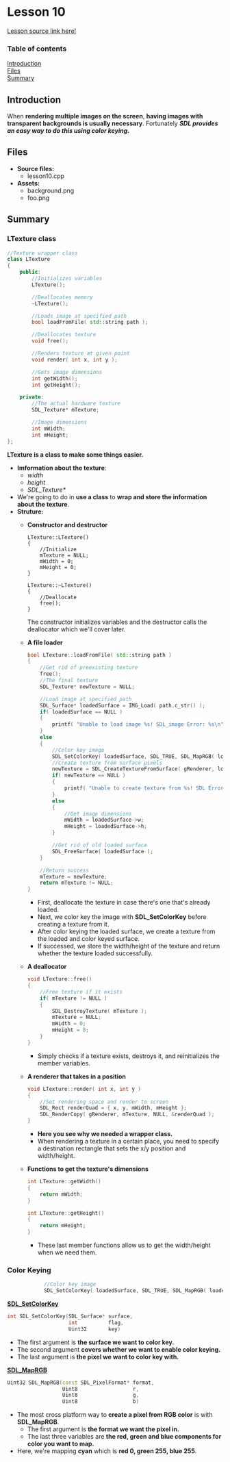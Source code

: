 # Lesson 10
[Lesson source link here!](https://lazyfoo.net/tutorials/SDL/10_color_keying/index.php)

### Table of contents
  [Introduction](#introduction)  
  [Files](#files)  
  [Summary](#summary) 
  
## Introduction
When **rendering multiple images on the screen**, **having images with transparent backgrounds is usually necessary**. 
Fortunately _**SDL provides an easy way to do this using color keying.**_ 

## Files
- **Source files:**
  - lesson10.cpp
- **Assets:**
  - background.png
  - foo.png

## Summary
### LTexture class
```C++
//Texture wrapper class
class LTexture
{
    public:
        //Initializes variables
        LTexture();

        //Deallocates memory
        ~LTexture();

        //Loads image at specified path
        bool loadFromFile( std::string path );

        //Deallocates texture
        void free();

        //Renders texture at given point
        void render( int x, int y );

        //Gets image dimensions
        int getWidth();
        int getHeight();

    private:
        //The actual hardware texture
        SDL_Texture* mTexture;

        //Image dimensions
        int mWidth;
        int mHeight;
};
```
**LTexture is a class to make some things easier.**
- **Imformation about the texture**:
  - _width_
  - _height_
  - _SDL_Texture*_
- We're going to do in **use a class** to **wrap and store the information about the texture**.
- **Struture:**
  - **Constructor and destructor**
    ```C+
    LTexture::LTexture()
    {
        //Initialize
        mTexture = NULL;
        mWidth = 0;
        mHeight = 0;
    }

    LTexture::~LTexture()
    {
        //Deallocate
        free();
    }
    ```
    The constructor initializes variables and the destructor calls the deallocator which we'll cover later.
    
  - **A file loader**
    ```C++
    bool LTexture::loadFromFile( std::string path )
    {
        //Get rid of preexisting texture
        free();
        //The final texture
        SDL_Texture* newTexture = NULL;

        //Load image at specified path
        SDL_Surface* loadedSurface = IMG_Load( path.c_str() );
        if( loadedSurface == NULL )
        {
            printf( "Unable to load image %s! SDL_image Error: %s\n", path.c_str(), IMG_GetError() );
        }
        else
        {
            //Color key image
            SDL_SetColorKey( loadedSurface, SDL_TRUE, SDL_MapRGB( loadedSurface->format, 0, 0xFF, 0xFF ) );
            //Create texture from surface pixels
            newTexture = SDL_CreateTextureFromSurface( gRenderer, loadedSurface );
            if( newTexture == NULL )
            {
                printf( "Unable to create texture from %s! SDL Error: %s\n", path.c_str(), SDL_GetError() );
            }
            else
            {
                //Get image dimensions
                mWidth = loadedSurface->w;
                mHeight = loadedSurface->h;
            }

            //Get rid of old loaded surface
            SDL_FreeSurface( loadedSurface );
        }

        //Return success
        mTexture = newTexture;
        return mTexture != NULL;
    }
    ```
    - First, deallocate the texture in case there's one that's already loaded.
    - Next, we color key the image with **SDL_SetColorKey** before creating a texture from it.
    - After color keying the loaded surface, we create a texture from the loaded and color keyed surface.
    - If successed, we store the width/height of the texture and return whether the texture loaded successfully.
    
  - **A deallocator**
    ```C++
    void LTexture::free()
    {
        //Free texture if it exists
        if( mTexture != NULL )
        {
            SDL_DestroyTexture( mTexture );
            mTexture = NULL;
            mWidth = 0;
            mHeight = 0;
        }
    }
    ```
    - Simply checks if a texture exists, destroys it, and reinitializes the member variables.
    
  - **A renderer that takes in a position**
    ```C++
    void LTexture::render( int x, int y )
    {
        //Set rendering space and render to screen
        SDL_Rect renderQuad = { x, y, mWidth, mHeight };
        SDL_RenderCopy( gRenderer, mTexture, NULL, &renderQuad );
    }
    ```
    - **Here you see why we needed a wrapper class.**
    - When rendering a texture in a certain place, you need to specify a destination rectangle that sets the x/y position and width/height.
    
  - **Functions to get the texture's dimensions**
    ```C++
    int LTexture::getWidth()
    {
        return mWidth;
    }

    int LTexture::getHeight()
    {
        return mHeight;
    }
    ```
    - These last member functions allow us to get the width/height when we need them.

### Color Keying
```C++
            //Color key image
            SDL_SetColorKey( loadedSurface, SDL_TRUE, SDL_MapRGB( loadedSurface->format, 0, 0xFF, 0xFF ) );
```

**[SDL_SetColorKey](http://wiki.libsdl.org/SDL_SetColorKey)**
  ```C++
  int SDL_SetColorKey(SDL_Surface* surface,
                      int          flag,
                      Uint32       key)
  ```
  - The first argument is **the surface we want to color key.**
  - The second argument **covers whether we want to enable color keying.**
  - The last argument is **the pixel we want to color key with.**

**[SDL_MapRGB](http://wiki.libsdl.org/SDL_MapRGB)**
```C++
Uint32 SDL_MapRGB(const SDL_PixelFormat* format,
                  Uint8                  r, 
                  Uint8                  g, 
                  Uint8                  b)
```
- The most cross platform way to **create a pixel from RGB color** is with **SDL_MapRGB**.
  - The first argument is **the format we want the pixel in.**
  - The last three variables are **the red, green and blue components for color you want to map.**
- Here, we're mapping **cyan** which is **red 0, green 255, blue 255**.
